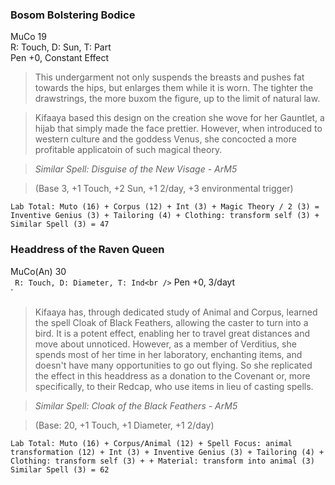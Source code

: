 ### Bosom Bolstering Bodice
MuCo 19<br />
R: Touch, D: Sun, T: Part<br />
Pen +0, Constant Effect<br />
>This undergarment not only suspends the breasts and pushes fat towards the hips, but enlarges them while it is worn. The tighter the drawstrings, the more buxom the figure, up to the limit of natural law.

>Kifaaya based this design on the creation she wove for her Gauntlet, a hijab that simply made the face prettier. However, when introduced to western culture and the goddess Venus, she concocted a more profitable applicatoin of such magical theory.

>*Similar Spell: Disguise of the New Visage - ArM5*
    
>(Base 3, +1 Touch, +2 Sun, +1 2/day, +3 environmental trigger)

`Lab Total: Muto (16) + Corpus (12) + Int (3) + Magic Theory / 2 (3) = Inventive Genius (3) + Tailoring (4) + Clothing: transform self (3) + Similar Spell (3) = 47`<br />

### Headdress of the Raven Queen
MuCo(An) 30<br />`
R: Touch, D: Diameter, T: Ind<br />`
Pen +0, 3/dayt<br />`
>Kifaaya has, through dedicated study of Animal and Corpus, learned the spell Cloak of Black Feathers, allowing the caster to turn into a bird. It is a potent effect, enabling her to travel great distances and move about unnoticed. However, as a member of Verditius, she spends most of her time in her laboratory, enchanting items, and doesn't have many opportunities to go out flying. So she replicated the effect in this headdress as a donation to the Covenant or, more specifically, to their Redcap, who use items in lieu of casting spells.

>*Similar Spell: Cloak of the Black Feathers - ArM5*

>(Base: 20, +1 Touch, +1 Diameter, +1 2/day)

`Lab Total: Muto (16) + Corpus/Animal (12) + Spell Focus: animal transformation (12) + Int (3) + Inventive Genius (3) + Tailoring (4) + Clothing: transform self (3) + + Material: transform into animal (3) Similar Spell (3) = 62`
